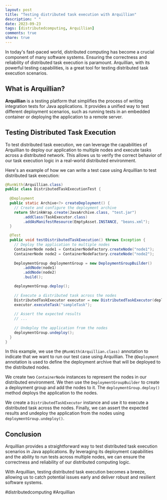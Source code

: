 ```yaml
---
layout: post
title: "Testing distributed task execution with Arquillian"
description: " "
date: 2023-09-23
tags: [distributedcomputing, Arquillian]
comments: true
share: true
---
```


In today's fast-paced world, distributed computing has become a crucial component of many software systems. Ensuring the correctness and reliability of distributed task execution is paramount. Arquillian, with its powerful testing capabilities, is a great tool for testing distributed task execution scenarios.

## What is Arquillian?

**Arquillian** is a testing platform that simplifies the process of writing integration tests for Java applications. It provides a unified way to test different deployment scenarios, such as running tests in an embedded container or deploying the application to a remote server.

## Testing Distributed Task Execution

To test distributed task execution, we can leverage the capabilities of Arquillian to deploy our application to multiple nodes and execute tasks across a distributed network. This allows us to verify the correct behavior of our task execution logic in a real-world distributed environment.

Here's an example of how we can write a test case using Arquillian to test distributed task execution:

```java
@RunWith(Arquillian.class)
public class DistributedTaskExecutionTest {
  
  @Deployment
  public static Archive<?> createDeployment() {
    // Create and configure the deployment archive
    return ShrinkWrap.create(JavaArchive.class, "test.jar")
        .addClass(TaskExecutor.class)
        .addAsManifestResource(EmptyAsset.INSTANCE, "beans.xml");
  }

  @Test
  public void testDistributedTaskExecution() throws Exception {
    // Deploy the application to multiple nodes
    ContainerNode node1 = ContainerNodeFactory.createNode("node1");
    ContainerNode node2 = ContainerNodeFactory.createNode("node2");
    
    DeploymentGroup deploymentGroup = new DeploymentGroupBuilder()
        .addNode(node1)
        .addNode(node2)
        .build();

    deploymentGroup.deploy();
    
    // Execute a distributed task across the nodes
    DistributedTaskExecutor executor = new DistributedTaskExecutor(deploymentGroup);
    executor.executeTask("sampleTask");
    
    // Assert the expected results
    // ...
    
    // Undeploy the application from the nodes
    deploymentGroup.undeploy();
  }
}
```

In this example, we use the `@RunWith(Arquillian.class)` annotation to indicate that we want to run our test case using Arquillian. The `@Deployment` annotation is used to define the deployment archive that will be deployed to the distributed nodes.

We create two `ContainerNode` instances to represent the nodes in our distributed environment. We then use the `DeploymentGroupBuilder` to create a deployment group and add the nodes to it. The `deploymentGroup.deploy()` method deploys the application to the nodes.

We create a `DistributedTaskExecutor` instance and use it to execute a distributed task across the nodes. Finally, we can assert the expected results and undeploy the application from the nodes using `deploymentGroup.undeploy()`.

## Conclusion

Arquillian provides a straightforward way to test distributed task execution scenarios in Java applications. By leveraging its deployment capabilities and the ability to run tests across multiple nodes, we can ensure the correctness and reliability of our distributed computing logic.

With Arquillian, testing distributed task execution becomes a breeze, allowing us to catch potential issues early and deliver robust and resilient software systems.

#distributedcomputing #Arquillian